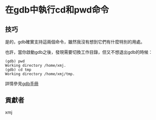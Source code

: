 # 在gdb中執行cd和pwd命令

## 技巧

是的，gdb確實支持這兩個命令，雖然我沒有想到它們有什麼特別的用處。

也許，當你啟動gdb之後，發現需要切換工作目錄，但又不想退出gdb的時候：

	(gdb) pwd
	Working directory /home/xmj.
	(gdb) cd tmp
	Working directory /home/xmj/tmp.

詳情參見[gdb手冊](https://sourceware.org/gdb/onlinedocs/gdb/Working-Directory.html#Working-Directory)

## 貢獻者

xmj

